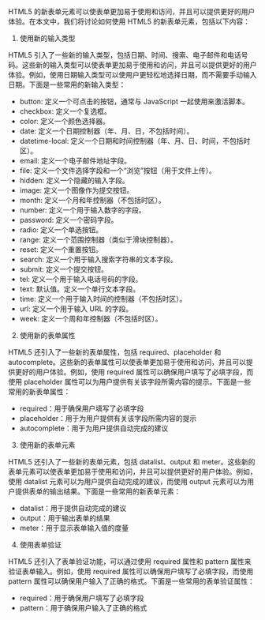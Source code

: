 HTML5 的新表单元素可以使表单更加易于使用和访问，并且可以提供更好的用户体验。在本文中，我们将讨论如何使用 HTML5 的新表单元素，包括以下内容：

1.  使用新的输入类型

HTML5 引入了一些新的输入类型，包括日期、时间、搜索、电子邮件和电话号码。这些新的输入类型可以使表单更加易于使用和访问，并且可以提供更好的用户体验。例如，使用日期输入类型可以使用户更轻松地选择日期，而不需要手动输入日期。下面是一些常用的新输入类型：

- button: 定义一个可点击的按钮，通常与 JavaScript 一起使用来激活脚本。
- checkbox: 定义一个复选框。
- color: 定义一个颜色选择器。
- date: 定义一个日期控制器（年、月、日，不包括时间）。
- datetime-local: 定义一个日期和时间控制器（年、月、日、时间，不包括时区）。
- email: 定义一个电子邮件地址字段。
- file: 定义一个文件选择字段和一个“浏览”按钮（用于文件上传）。
- hidden: 定义一个隐藏的输入字段。
- image: 定义一个图像作为提交按钮。
- month: 定义一个月和年控制器（不包括时区）。
- number: 定义一个用于输入数字的字段。
- password: 定义一个密码字段。
- radio: 定义一个单选按钮。
- range: 定义一个范围控制器（类似于滑块控制器）。
- reset: 定义一个重置按钮。
- search: 定义一个用于输入搜索字符串的文本字段。
- submit: 定义一个提交按钮。
- tel: 定义一个用于输入电话号码的字段。
- text: 默认值。定义一个单行文本字段。
- time: 定义一个用于输入时间的控制器（不包括时区）。
- url: 定义一个用于输入 URL 的字段。
- week: 定义一个周和年控制器（不包括时区）。

2.  使用新的表单属性

HTML5 还引入了一些新的表单属性，包括 required、placeholder 和 autocomplete。这些新的表单属性可以使表单更加易于使用和访问，并且可以提供更好的用户体验。例如，使用 required 属性可以确保用户填写了必填字段，而使用 placeholder 属性可以为用户提供有关该字段所需内容的提示。下面是一些常用的新表单属性：

- required：用于确保用户填写了必填字段
- placeholder：用于为用户提供有关该字段所需内容的提示
- autocomplete：用于为用户提供自动完成的建议

3.  使用新的表单元素

HTML5 还引入了一些新的表单元素，包括 datalist、output 和 meter。这些新的表单元素可以使表单更加易于使用和访问，并且可以提供更好的用户体验。例如，使用 datalist 元素可以为用户提供自动完成的建议，而使用 output 元素可以为用户提供表单的输出结果。下面是一些常用的新表单元素：

- datalist：用于提供自动完成的建议
- output：用于输出表单的结果
- meter：用于显示表单输入值的度量

4.  使用表单验证

HTML5 还引入了表单验证功能，可以通过使用 required 属性和 pattern 属性来验证表单输入。例如，使用 required 属性可以确保用户填写了必填字段，而使用 pattern 属性可以确保用户输入了正确的格式。下面是一些常用的表单验证属性：

- required：用于确保用户填写了必填字段
- pattern：用于确保用户输入了正确的格式
